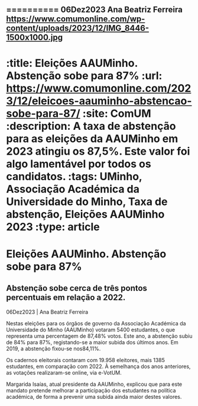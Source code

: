 
==========
06Dez2023
Ana Beatriz Ferreira
https://www.comumonline.com/wp-content/uploads/2023/12/IMG_8446-1500x1000.jpg
---
:title: Eleições AAUMinho. Abstenção sobe para 87%
:url: https://www.comumonline.com/2023/12/eleicoes-aauminho-abstencao-sobe-para-87/
:site: ComUM
:description: A taxa de abstenção para as eleições da AAUMinho em 2023 atingiu os 87,5%. Este valor foi algo lamentável por todos os candidatos.
:tags: UMinho, Associação Académica da Universidade do Minho, Taxa de abstenção, Eleições AAUMinho 2023
:type: article
==========


# **Eleições AAUMinho. Abstenção sobe para 87%**

## Abstenção sobe cerca de três pontos percentuais em relação a 2022.

06Dez2023 | Ana Beatriz Ferreira

Nestas eleições para os órgãos de governo da Associação Académica da Universidade do Minho (AAUMinho) votaram 5400 estudantes, o que representa uma percentagem de 87,48% votos. Este ano, a abstenção subiu de 84% para 87%, registando-se a maior subida dos últimos anos. Em 2019, a abstenção fixou-se nos84,11%.



Os cadernos eleitorais contaram com 19.958 eleitores, mais 1385 estudantes, em comparação com 2022. À semelhança dos anos anteriores, as votações realizaram-se online, via e-VotUM.

Margarida Isaías, atual presidente da AAUMinho, explicou que para este mandato pretende melhorar a participação dos estudantes na política académica, de forma a prevenir uma subida ainda maior destes valores.

